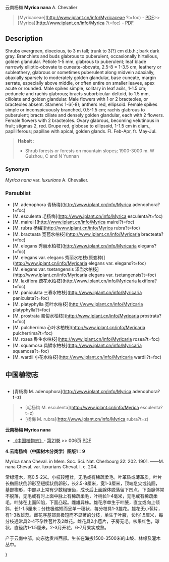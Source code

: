云南杨梅 **Myrica nana** A. Chevalier

> [Myricaceae](http://www.iplant.cn/info/Myricaceae ?t=foc) - [PDF](http://iplant.cn/foc/pdf/Myricaceae.pdf)>>[Myrica](http://www.iplant.cn/info/Myrica ?t=foc) - [PDF](http://www.iplant.cn/foc/pdf/Myrica.pdf)

## Description

Shrubs evergreen, dioecious, to 3 m tall; trunk to 3(?) cm d.b.h.; bark dark gray. Branchlets and buds glabrous to puberulent, occasionally hirtellous, golden glandular. Petiole 1-5 mm, glabrous to puberulent; leaf blade narrowly elliptic-obovate to cuneate-obovate, 2.5-8 ×  1-3.5 cm, leathery or subleathery, glabrous or sometimes puberulent along midvein adaxially, abaxially sparsely to moderately golden glandular, base cuneate, margin serrate, especially above middle, or often entire on smaller leaves, apex acute or rounded. Male spikes simple, solitary in leaf axils, 1-1.5 cm; peduncle and rachis glabrous; bracts suborbicular-deltoid, to 1.5 mm, ciliolate and golden glandular. Male flowers with 1 or 2 bracteoles, or bracteoles absent. Stamens 1-6(-8); anthers red, ellipsoid. Female spikes simple or inconspicuously branched, 0.5-1.5 cm; rachis glabrous to puberulent; bracts ciliate and densely golden glandular, each with 2 flowers. Female flowers with 2 bracteoles. Ovary glabrous, becoming velutinous in fruit; stigmas 2, red. Drupe red, globose to ellipsoid, 1-1.5 cm in diam., papilliferous; papillae with apical, golden glands. Fl. Feb-Apr, fr. May-Jul.

> **Habait** : 
>*  Shrub forests or forests on mountain slopes; 1900-3000 m. W Guizhou, C and N Yunnan

### Synonym
*Myrica nana* var. *luxurians* A. Chevalier.

### Parsublist

* [M.  adenophora  青杨梅](http://www.iplant.cn/info/Myrica adenophora?t=foc)
* [M.  esculenta  毛杨梅](http://www.iplant.cn/info/Myrica esculenta?t=foc)
* [M.  mairei  ](http://www.iplant.cn/info/Myrica mairei?t=foc)
* [M.  rubra  杨梅](http://www.iplant.cn/info/Myrica rubra?t=foc)
* [M.  bracteata  宽苞水柏枝](http://www.iplant.cn/info/Myricaria bracteata?t=foc)
* [M.  elegans  秀丽水柏枝](http://www.iplant.cn/info/Myricaria elegans?t=foc)
* [M.  elegans var. elegans  秀丽水柏枝(原变种)](http://www.iplant.cn/info/Myricaria elegans var. elegans?t=foc)
* [M.  elegans var. tsetangensis  泽当水柏枝](http://www.iplant.cn/info/Myricaria elegans var. tsetangensis?t=foc)
* [M.  laxiflora  疏花水柏枝](http://www.iplant.cn/info/Myricaria laxiflora?t=foc)
* [M.  paniculata  三春水柏枝](http://www.iplant.cn/info/Myricaria paniculata?t=foc)
* [M.  platyphylla  宽叶水柏枝](http://www.iplant.cn/info/Myricaria platyphylla?t=foc)
* [M.  prostrata  匍匐水柏枝](http://www.iplant.cn/info/Myricaria prostrata?t=foc)
* [M.  pulcherrima  心叶水柏枝](http://www.iplant.cn/info/Myricaria pulcherrima?t=foc)
* [M.  rosea  卧生水柏枝](http://www.iplant.cn/info/Myricaria rosea?t=foc)
* [M.  squamosa  具鳞水柏枝](http://www.iplant.cn/info/Myricaria squamosa?t=foc)
* [M.  wardii  小花水柏枝](http://www.iplant.cn/info/Myricaria wardii?t=foc)

## 中国植物志

## 
* [青杨梅  M.  adenophora](http://www.iplant.cn/info/Myrica adenophora?t=z)
> * [毛杨梅  M.  esculenta](http://www.iplant.cn/info/Myrica esculenta?t=z)
> * [杨梅  M.  rubra](http://www.iplant.cn/info/Myrica rubra?t=z)

**云南杨梅 Myrica nana**

* [《中国植物志》](http://www.iplant.cn/frps)- [第21卷](http://www.iplant.cn/frps/vol/21) >> 006页 [PDF](http://www.iplant.cn/frps/pdf/21/006.pdf)

**4.云南杨梅（中国树木分类学）图版1：9**

Myrica nana Cheval. in Mem. Soc. Sci. Nat. Cherbourg 32: 202. 1901. ——M. nana Cheval. var. luxurians Cheval. l. c. 204.

常绿灌木，高0.5-2米。小枝较粗壮，无毛或有稀疏柔毛。叶革质或薄革质，叶片长椭圆状倒卵形至短楔状倒卵形，长2.5-8厘米，宽1-3厘米，顶端急尖或钝圆，基部楔形，中部以上常有少数粗锯齿，成长后上面腺体脱落留下凹点，下面腺体常不脱落，无毛或有时上面中脉上有稀疏柔毛，叶柄长1-4毫米，无毛或有稀疏柔毛，叶脉在上面凹陷，下面凸起。雌雄异株。雄花序单生于叶腋，直立或向上倾斜，长1-1.5厘米；分枝极缩短而呈单一穗状，每分枝具1-3雄花。雄花无小苞片，有1-3枚雄蕊。雌花序基部具极短而不显著的分枝，单生于叶腋，长约1.5厘米，每分枝通常具2-4不孕性苞片及2雌花。雌花具2小苞片，子房无毛。核果红色，球状，直径约1-1.5厘米。2-3月开花，6-7月果实成熟。

产于云南中部，向东达贵州西部。生长在海拔1500-3500米的山坡、林缘及灌木丛中。

}